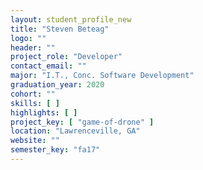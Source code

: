 ```yaml
---
layout: student_profile_new
title: "Steven Beteag"
logo: ""
header: ""
project_role: "Developer"
contact_email: ""
major: "I.T., Conc. Software Development"
graduation_year: 2020
cohort: ""
skills: [ ]
highlights: [ ]
project_key: [ "game-of-drone" ]
location: "Lawrenceville, GA"
website: ""
semester_key: "fa17"
---
```

